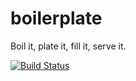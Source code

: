 boilerplate
===========

Boil it, plate it, fill it, serve it.


[![Build Status](https://travis-ci.org/Empeeric/boilerplate.png?branch=master)](https://travis-ci.org/Empeeric/boilerplate)
